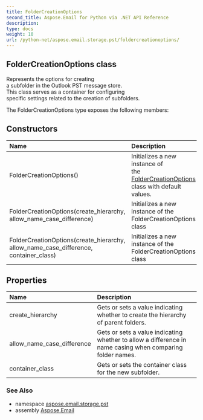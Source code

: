 ```yaml
---
title: FolderCreationOptions
second_title: Aspose.Email for Python via .NET API Reference
description: 
type: docs
weight: 10
url: /python-net/aspose.email.storage.pst/foldercreationoptions/
---
```


## FolderCreationOptions class

Represents the options for creating <br/>            a subfolder in the Outlook PST message store.<br/>            This class serves as a container for configuring <br/>            specific settings related to the creation of subfolders.

The FolderCreationOptions type exposes the following members:
## Constructors
| Name | Description |
| :- | :- |
|FolderCreationOptions()|Initializes a new instance of <br/>            the [FolderCreationOptions](/email/python-net/aspose.email.storage.pst/foldercreationoptions/) class with default values.|
|FolderCreationOptions(create_hierarchy, allow_name_case_difference)|Initializes a new instance of the FolderCreationOptions class|
|FolderCreationOptions(create_hierarchy, allow_name_case_difference, container_class)|Initializes a new instance of the FolderCreationOptions class|
## Properties
| Name | Description |
| :- | :- |
|create_hierarchy|Gets or sets a value indicating whether to create the hierarchy of parent folders.|
|allow_name_case_difference|Gets or sets a value indicating whether to allow a difference in name casing when comparing folder names.|
|container_class|Gets or sets the container class for the new subfolder.|

### See Also

* namespace [aspose.email.storage.pst](/email/python-net/aspose.email.storage.pst/)
* assembly [Aspose.Email](/email/python-net/)


